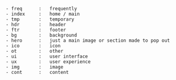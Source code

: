 <!-- ---------------abbreviations--------------- -->
	- freq 		: 	frequently
	- index 	:	home / main
	- tmp 		:	temporary
	- hdr		:	header
	- ftr 		:	footer
	- bg 		: 	background
	- hero 		: 	just a main image or section made to pop out 
	- ico 		: 	icon
	- ot 		: 	other 
	- ui 		: 	user interface
	- ux 		: 	user experience 
	- img 		: 	image
	- cont 		: 	content
<!-- ---------------tmp notes section--------------- -->
